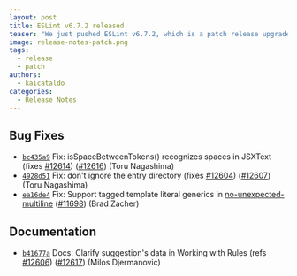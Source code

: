 ```yaml
---
layout: post
title: ESLint v6.7.2 released
teaser: "We just pushed ESLint v6.7.2, which is a patch release upgrade of ESLint. This release fixes several bugs found in the previous release."
image: release-notes-patch.png
tags:
  - release
  - patch
authors:
  - kaicataldo
categories:
  - Release Notes
---
```


## Bug Fixes


* [`bc435a9`](https://github.com/eslint/eslint/commit/bc435a93afd6ba4def1b53993ef7cf8220f3f070) Fix: isSpaceBetweenTokens() recognizes spaces in JSXText (fixes [#12614](https://github.com/eslint/eslint/issues/12614)) ([#12616](https://github.com/eslint/eslint/issues/12616)) (Toru Nagashima)
* [`4928d51`](https://github.com/eslint/eslint/commit/4928d513b4fe716c7ed958c294a10ef8517be25e) Fix: don't ignore the entry directory (fixes [#12604](https://github.com/eslint/eslint/issues/12604)) ([#12607](https://github.com/eslint/eslint/issues/12607)) (Toru Nagashima)
* [`ea16de4`](https://github.com/eslint/eslint/commit/ea16de4e7c6f661398b0b7843f95e5f307c89551) Fix: Support tagged template literal generics in [no-unexpected-multiline](/docs/rules/no-unexpected-multiline) ([#11698](https://github.com/eslint/eslint/issues/11698)) (Brad Zacher)




## Documentation


* [`b41677a`](https://github.com/eslint/eslint/commit/b41677ae2a143790b19b0e70391a46ec6c8f5de1) Docs: Clarify suggestion's data in Working with Rules (refs [#12606](https://github.com/eslint/eslint/issues/12606)) ([#12617](https://github.com/eslint/eslint/issues/12617)) (Milos Djermanovic)








